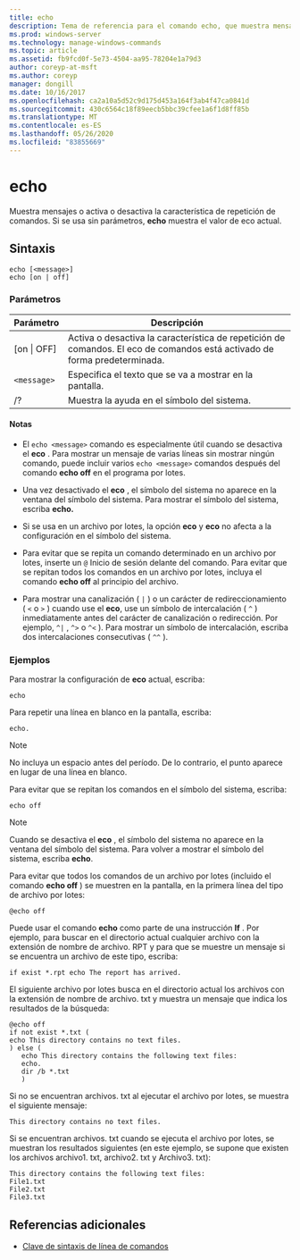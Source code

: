 ```yaml
---
title: echo
description: Tema de referencia para el comando echo, que muestra mensajes o activa o desactiva la característica de repetición de comandos.
ms.prod: windows-server
ms.technology: manage-windows-commands
ms.topic: article
ms.assetid: fb9fcd0f-5e73-4504-aa95-78204e1a79d3
author: coreyp-at-msft
ms.author: coreyp
manager: dongill
ms.date: 10/16/2017
ms.openlocfilehash: ca2a10a5d52c9d175d453a164f3ab4f47ca0841d
ms.sourcegitcommit: 430c6564c18f89eecb5bbc39cfee1a6f1d8ff85b
ms.translationtype: MT
ms.contentlocale: es-ES
ms.lasthandoff: 05/26/2020
ms.locfileid: "83855669"
---
```

# <a name="echo"></a>echo

Muestra mensajes o activa o desactiva la característica de repetición de comandos. Si se usa sin parámetros, **echo** muestra el valor de eco actual.

## <a name="syntax"></a>Sintaxis

```
echo [<message>]
echo [on | off]
```

### <a name="parameters"></a>Parámetros

| Parámetro | Descripción |
| --------- | ----------- |
| [on \| OFF] | Activa o desactiva la característica de repetición de comandos. El eco de comandos está activado de forma predeterminada. |
| `<message>` | Especifica el texto que se va a mostrar en la pantalla. |
| /? | Muestra la ayuda en el símbolo del sistema. |

#### <a name="remarks"></a>Notas

- El `echo <message>` comando es especialmente útil cuando se desactiva el **eco** . Para mostrar un mensaje de varias líneas sin mostrar ningún comando, puede incluir varios `echo <message>` comandos después del comando **echo off** en el programa por lotes.

- Una vez desactivado el **eco** , el símbolo del sistema no aparece en la ventana del símbolo del sistema. Para mostrar el símbolo del sistema, escriba **echo.**

- Si se usa en un archivo por lotes, la opción **eco** y **eco** no afecta a la configuración en el símbolo del sistema.

- Para evitar que se repita un comando determinado en un archivo por lotes, inserte un `@` Inicio de sesión delante del comando. Para evitar que se repitan todos los comandos en un archivo por lotes, incluya el comando **echo off** al principio del archivo.

- Para mostrar una canalización ( `|` ) o un carácter de redireccionamiento ( `<` o `>` ) cuando use el **eco**, use un símbolo de intercalación ( `^` ) inmediatamente antes del carácter de canalización o redirección. Por ejemplo, `^|` , `^>` o `^<` ). Para mostrar un símbolo de intercalación, escriba dos intercalaciones consecutivas ( `^^` ).

### <a name="examples"></a>Ejemplos

Para mostrar la configuración de **eco** actual, escriba:

```
echo
```

Para repetir una línea en blanco en la pantalla, escriba:

```
echo.
```

> [!NOTE]
> No incluya un espacio antes del período. De lo contrario, el punto aparece en lugar de una línea en blanco.

Para evitar que se repitan los comandos en el símbolo del sistema, escriba:

```
echo off
```

> [!NOTE]
> Cuando se desactiva el **eco** , el símbolo del sistema no aparece en la ventana del símbolo del sistema. Para volver a mostrar el símbolo del sistema, escriba **echo**.

Para evitar que todos los comandos de un archivo por lotes (incluido el comando **echo off** ) se muestren en la pantalla, en la primera línea del tipo de archivo por lotes:

```
@echo off
```

Puede usar el comando **echo** como parte de una instrucción **If** . Por ejemplo, para buscar en el directorio actual cualquier archivo con la extensión de nombre de archivo. RPT y para que se muestre un mensaje si se encuentra un archivo de este tipo, escriba:

```
if exist *.rpt echo The report has arrived.
```

El siguiente archivo por lotes busca en el directorio actual los archivos con la extensión de nombre de archivo. txt y muestra un mensaje que indica los resultados de la búsqueda:

```
@echo off
if not exist *.txt (
echo This directory contains no text files.
) else (
   echo This directory contains the following text files:
   echo.
   dir /b *.txt
   )
```

Si no se encuentran archivos. txt al ejecutar el archivo por lotes, se muestra el siguiente mensaje:

```
This directory contains no text files.
```

Si se encuentran archivos. txt cuando se ejecuta el archivo por lotes, se muestran los resultados siguientes (en este ejemplo, se supone que existen los archivos archivo1. txt, archivo2. txt y Archivo3. txt):

```
This directory contains the following text files:
File1.txt
File2.txt
File3.txt
```

## <a name="additional-references"></a>Referencias adicionales

- [Clave de sintaxis de línea de comandos](command-line-syntax-key.md)

